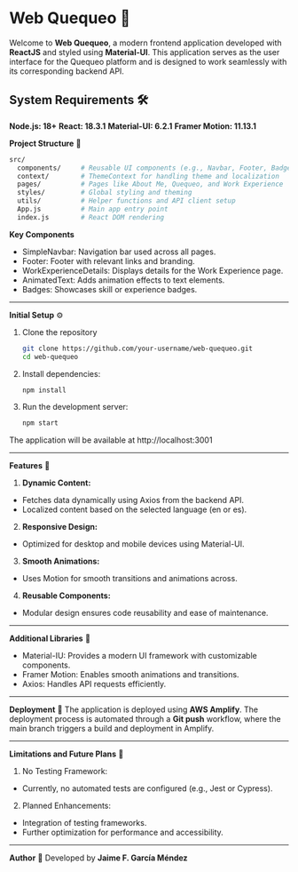 # Web Quequeo 🚀

Welcome to __Web Quequeo__, a modern frontend application developed with __ReactJS__ and styled using __Material-UI__. This application serves as the user interface for the Quequeo platform and is designed to work seamlessly with its corresponding backend API.

## System Requirements 🛠️

__Node.js: 18+__
__React: 18.3.1__
__Material-UI: 6.2.1__
__Framer Motion: 11.13.1__

**Project Structure** 📁
  ```bash
  src/
    components/     # Reusable UI components (e.g., Navbar, Footer, Badges)
    context/        # ThemeContext for handling theme and localization
    pages/          # Pages like About Me, Quequeo, and Work Experience
    styles/         # Global styling and theming
    utils/          # Helper functions and API client setup
    App.js          # Main app entry point
    index.js        # React DOM rendering
  ```

__Key Components__
- SimpleNavbar: Navigation bar used across all pages.
- Footer: Footer with relevant links and branding.
- WorkExperienceDetails: Displays details for the Work Experience page.
- AnimatedText: Adds animation effects to text elements.
- Badges: Showcases skill or experience badges.
***
**Initial Setup** ⚙️ 
1. Clone the repository
   ```bash
   git clone https://github.com/your-username/web-quequeo.git
   cd web-quequeo
2. Install dependencies:
    ```bash
    npm install
3. Run the development server:
    ```bash
    npm start
The application will be available at http://localhost:3001
****
**Features** 🌟
1. __Dynamic Content:__
- Fetches data dynamically using Axios from the backend API.
- Localized content based on the selected language (en or es).
2. __Responsive Design:__
- Optimized for desktop and mobile devices using Material-UI.
3. __Smooth Animations:__
- Uses Motion for smooth transitions and animations across.
4. __Reusable Components:__
- Modular design ensures code reusability and ease of maintenance.
****
**Additional Libraries** 🔧
- Material-IU: Provides a modern UI framework with customizable components.
- Framer Motion: Enables smooth animations and transitions.
- Axios: Handles API requests efficiently.
***
**Deployment** 🚢
The application is deployed using __AWS Amplify__. The deployment process is automated through a __Git push__ workflow, where the main branch triggers a build and deployment in Amplify.
****
**Limitations and Future Plans** 🚧
1. No Testing Framework:
- Currently, no automated tests are configured (e.g., Jest or Cypress).
2. Planned Enhancements:
- Integration of testing frameworks.
- Further optimization for performance and accessibility.
***
**Author** 👥
Developed by **Jaime F. García Méndez**
